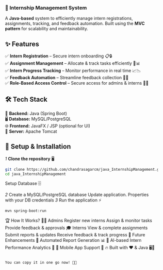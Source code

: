 ### 📌 **Internship Management System**  
A **Java-based** system to efficiently manage intern registrations, assignments, tracking, and feedback automation. Built using the **MVC pattern** for scalability and maintainability.  

## ✨ **Features**  
✅ **Intern Registration** – Secure intern onboarding 📋🔒  
✅ **Assignment Management** – Allocate & track tasks efficiently 📌📊  
✅ **Intern Progress Tracking** – Monitor performance in real time 📈📉  
✅ **Feedback Automation** – Streamline feedback collection 📝💬  
✅ **Role-Based Access Control** – Secure access for admins & interns 🔐👥  

## 🛠 **Tech Stack**  
🚀 **Backend:** Java (Spring Boot)  
🖥 **Database:** MySQL/PostgreSQL  
🌐 **Frontend:** JavaFX / JSP (optional for UI)  
📡 **Server:** Apache Tomcat  

## 🚀 **Setup & Installation**  

*1* **Clone the repository** 🖥  
```bash
git clone https://github.com/chandrasagarcm/java_InternshipManagement.git
cd java_InternshipManagement
```
Setup Database 🗄

*2* Create a MySQL/PostgreSQL database
  Update application.
  Properties with your DB credentials
*3* Run the application ⚡
```bash
mvn spring-boot:run
```

🏆 How It Works?
👨‍💻 Admins
Register new interns
Assign & monitor tasks
Provide feedback & approvals
🎓 Interns
View & complete assignments
Submit reports & updates
Receive feedback & track progress
🎯 Future Enhancements
🚀 Automated Report Generation 📊
🚀 AI-based Intern Performance Analytics 🤖
🚀 Mobile App Support 📱
🔥 Built with ❤️ & Java 🖥🚀
```bash

You can copy it in one go now! 🚀🔥
